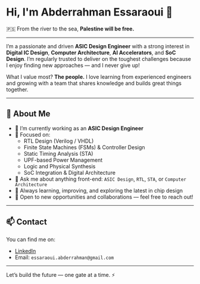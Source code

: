 # Hi, I'm Abderrahman Essaraoui 👋

🇵🇸 From the river to the sea, **Palestine will be free.**

---

I’m a passionate and driven **ASIC Design Engineer** with a strong interest in **Digital IC Design**, **Computer Architecture**, **AI Accelerators**, and **SoC Design**. I’m regularly trusted to deliver on the toughest challenges because I enjoy finding new approaches — and I never give up!

What I value most? **The people.** I love learning from experienced engineers and growing with a team that shares knowledge and builds great things together.

---

## 💼 About Me

- 🔭 I’m currently working as an **ASIC Design Engineer**
- 🧠 Focused on:  
  - RTL Design (Verilog / VHDL)  
  - Finite State Machines (FSMs) & Controller Design  
  - Static Timing Analysis (STA)  
  - UPF-based Power Management  
  - Logic and Physical Synthesis  
  - SoC Integration & Digital Architecture
- 💬 Ask me about anything front-end: `ASIC Design`, `RTL`, `STA`, or `Computer Architecture`
- 🌱 Always learning, improving, and exploring the latest in chip design
- 💌 Open to new opportunities and collaborations — feel free to reach out!

---

## 📫 Contact

You can find me on:
- [LinkedIn](https://linkedin.com/in/your-link-here)
- Email: `essaraoui.abderrahman@gmail.com`

---

Let’s build the future — one gate at a time. ⚡
